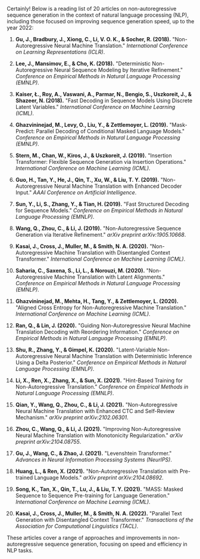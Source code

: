 Certainly! Below is a reading list of 20 articles on non-autoregressive sequence generation in the context of natural language processing (NLP), including those focused on improving sequence generation speed, up to the year 2022:

1. **Gu, J., Bradbury, J., Xiong, C., Li, V. O. K., & Socher, R. (2018).** "Non-Autoregressive Neural Machine Translation." *International Conference on Learning Representations (ICLR)*.
   
2. **Lee, J., Mansimov, E., & Cho, K. (2018).** "Deterministic Non-Autoregressive Neural Sequence Modeling by Iterative Refinement." *Conference on Empirical Methods in Natural Language Processing (EMNLP)*.

3. **Kaiser, Ł., Roy, A., Vaswani, A., Parmar, N., Bengio, S., Uszkoreit, J., & Shazeer, N. (2018).** "Fast Decoding in Sequence Models Using Discrete Latent Variables." *International Conference on Machine Learning (ICML)*.

4. **Ghazvininejad, M., Levy, O., Liu, Y., & Zettlemoyer, L. (2019).** "Mask-Predict: Parallel Decoding of Conditional Masked Language Models." *Conference on Empirical Methods in Natural Language Processing (EMNLP)*.

5. **Stern, M., Chan, W., Kiros, J., & Uszkoreit, J. (2019).** "Insertion Transformer: Flexible Sequence Generation via Insertion Operations." *International Conference on Machine Learning (ICML)*.

6. **Guo, H., Tan, Y., He, J., Qin, T., Xu, W., & Liu, T. Y. (2019).** "Non-Autoregressive Neural Machine Translation with Enhanced Decoder Input." *AAAI Conference on Artificial Intelligence*.

7. **Sun, Y., Li, S., Zhang, Y., & Tian, H. (2019).** "Fast Structured Decoding for Sequence Models." *Conference on Empirical Methods in Natural Language Processing (EMNLP)*.

8. **Wang, Q., Zhou, C., & Li, J. (2019).** "Non-Autoregressive Sequence Generation via Iterative Refinement." *arXiv preprint arXiv:1905.10668*.

9. **Kasai, J., Cross, J., Muller, M., & Smith, N. A. (2020).** "Non-Autoregressive Machine Translation with Disentangled Context Transformer." *International Conference on Machine Learning (ICML)*.

10. **Saharia, C., Saxena, S., Li, L., & Norouzi, M. (2020).** "Non-Autoregressive Machine Translation with Latent Alignments." *Conference on Empirical Methods in Natural Language Processing (EMNLP)*.

11. **Ghazvininejad, M., Mehta, H., Tang, Y., & Zettlemoyer, L. (2020).** "Aligned Cross Entropy for Non-Autoregressive Machine Translation." *International Conference on Machine Learning (ICML)*.

12. **Ran, Q., & Lin, J. (2020).** "Guiding Non-Autoregressive Neural Machine Translation Decoding with Reordering Information." *Conference on Empirical Methods in Natural Language Processing (EMNLP)*.

13. **Shu, R., Zhang, Y., & Gimpel, K. (2020).** "Latent-Variable Non-Autoregressive Neural Machine Translation with Deterministic Inference Using a Delta Posterior." *Conference on Empirical Methods in Natural Language Processing (EMNLP)*.

14. **Li, X., Ren, X., Zhang, X., & Sun, X. (2021).** "Hint-Based Training for Non-Autoregressive Translation." *Conference on Empirical Methods in Natural Language Processing (EMNLP)*.

15. **Qian, Y., Wang, Q., Zhou, C., & Li, J. (2021).** "Non-Autoregressive Neural Machine Translation with Enhanced CTC and Self-Review Mechanism." *arXiv preprint arXiv:2102.06301*.

16. **Zhou, C., Wang, Q., & Li, J. (2021).** "Improving Non-Autoregressive Neural Machine Translation with Monotonicity Regularization." *arXiv preprint arXiv:2104.08755*.

17. **Gu, J., Wang, C., & Zhao, J. (2021).** "Levenshtein Transformer." *Advances in Neural Information Processing Systems (NeurIPS)*.

18. **Huang, L., & Ren, X. (2021).** "Non-Autoregressive Translation with Pre-trained Language Models." *arXiv preprint arXiv:2104.08692*.

19. **Song, K., Tan, X., Qin, T., Lu, J., & Liu, T. Y. (2021).** "MASS: Masked Sequence to Sequence Pre-training for Language Generation." *International Conference on Machine Learning (ICML)*.

20. **Kasai, J., Cross, J., Muller, M., & Smith, N. A. (2022).** "Parallel Text Generation with Disentangled Context Transformer." *Transactions of the Association for Computational Linguistics (TACL)*.

These articles cover a range of approaches and improvements in non-autoregressive sequence generation, focusing on speed and efficiency in NLP tasks.